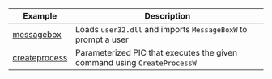| **Example**                      | **Description**                                                         |
|----------------------------------|-------------------------------------------------------------------------|
| [messagebox](messagebox/)        | Loads `user32.dll` and imports `MessageBoxW` to prompt a user
| [createprocess](createprocess/)  | Parameterized PIC that executes the given command using `CreateProcessW`
